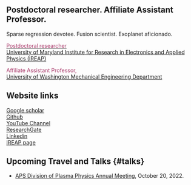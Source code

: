 ## Postdoctoral researcher. Affiliate Assistant Professor.
Sparse regression devotee. Fusion scientist. Exoplanet aficionado.

<a href="https://ireap.umd.edu/postdocs/kaptanoglu-alan"><font color="A83869">Postdoctoral researcher</font></a>
<br>
<a href="https://ireap.umd.edu">University of Maryland Institute for Research in Electronics and Applied Physics (IREAP)</a>

<a><font color="A83869">Affiliate Assistant Professor, </font></a>
<br>
<a href="https://www.me.washington.edu">University of Washington Mechanical Engineering Department</a>

## Website links
[Google scholar](https://scholar.google.com/citations?user=GiHQDSUAAAAJ&hl=en&authuser=1)
<br>
[Github](https://github.com/akaptano)
<br>
[YouTube Channel](https://www.youtube.com/channel/UCOobVcSNKgE5BjiHABQqe2w)
<br>
[ResearchGate](https://www.researchgate.net/profile/Alan-Kaptanoglu)
<br>
[Linkedin](https://www.linkedin.com/in/alan-kaptanoglu)
<br>
[IREAP page](https://ireap.umd.edu/postdocs/kaptanoglu-alan)

## Upcoming Travel and Talks {#talks}
* [APS Division of Plasma Physics Annual Meeting](https://meetings.aps.org/Meeting/DPP22/Session/VI02), October 20, 2022.
